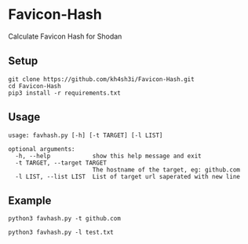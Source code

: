 # Favicon-Hash
Calculate Favicon Hash for Shodan


## Setup
```
git clone https://github.com/kh4sh3i/Favicon-Hash.git
cd Favicon-Hash
pip3 install -r requirements.txt
```


## Usage
```
usage: favhash.py [-h] [-t TARGET] [-l LIST]

optional arguments:
  -h, --help            show this help message and exit
  -t TARGET, --target TARGET
                        The hostname of the target, eg: github.com
  -l LIST, --list LIST  List of target url saperated with new line
```


## Example
```
python3 favhash.py -t github.com

python3 favhash.py -l test.txt
```